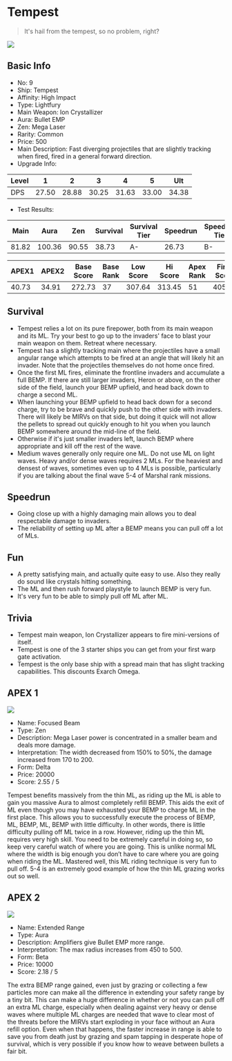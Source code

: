 # Tempest

> It's hail from the tempest, so no problem, right?

<img src="/ships/ship_9.png" style={{zoom:1}}/>

## Basic Info

- No: 9
- Ship: Tempest
- Affinity: High Impact
- Type: Lightfury
- Main Weapon: Ion Crystallizer
- Aura: Bullet EMP
- Zen: Mega Laser
- Rarity: Common
- Price: 500
- Main Description: Fast diverging projectiles that are slightly tracking when fired, fired in a general forward direction.
- Upgrade Info: 

| Level | 1 | 2 | 3 | 4 | 5 | Ult |
|--|--|--|--|--|--|--|
| DPS | 27.50 | 28.88 | 30.25 | 31.63 | 33.00 | 34.38 |

- Test Results: 

| Main | Aura | Zen | Survival | Survival Tier | Speedrun | Speedrun Tier | Fun | Fun Tier |
|--|--|--|--|--|--|--|--|--|
| 81.82 | 100.36 | 90.55 | 38.73 | A- | 26.73 | B- | 26.73 | C |

| APEX1 | APEX2 | Base Score | Base Rank | Low Score | Hi Score | Apex Rank | Final Score | FinalRank |
|--|--|--|--|--|--|--|--|--|
| 40.73 | 34.91 | 272.73 | 37 | 307.64 | 313.45 | 51 | 405.64 | 55 |

## Survival

- Tempest relies a lot on its pure firepower, both from its main weapon and its ML. Try your best to go up to the invaders' face to blast your main weapon on them. Retreat where necessary.
- Tempest has a slightly tracking main where the projectiles have a small angular range which attempts to be fired at an angle that will likely hit an invader. Note that the projectiles themselves do not home once fired.
- Once the first ML fires, eliminate the frontline invaders and accumulate a full BEMP. If there are still larger invaders, Heron or above, on the other side of the field, launch your BEMP upfield, and head back down to charge a second ML.
- When launching your BEMP upfield to head back down for a second charge, try to be brave and quickly push to the other side with invaders. There will likely be MIRVs on that side, but doing it quick will not allow the pellets to spread out quickly enough to hit you when you launch BEMP somewhere around the mid-line of the field.
- Otherwise if it's just smaller invaders left, launch BEMP where appropriate and kill off the rest of the wave.
- Medium waves generally only require one ML. Do not use ML on light waves. Heavy and/or dense waves requires 2 MLs. For the heaviest and densest of waves, sometimes even up to 4 MLs is possible, particularly if you are talking about the final wave 5-4 of Marshal rank missions.

## Speedrun

- Going close up with a highly damaging main allows you to deal respectable damage to invaders.
- The reliability of setting up ML after a BEMP means you can pull off a lot of MLs.

## Fun

- A pretty satisfying main, and actually quite easy to use. Also they really do sound like crystals hitting something.
- The ML and then rush forward playstyle to launch BEMP is very fun.
- It's very fun to be able to simply pull off ML after ML.

## Trivia

- Tempest main weapon, Ion Crystallizer appears to fire mini-versions of itself.
- Tempest is one of the 3 starter ships you can get from your first warp gate activation.
- Tempest is the only base ship with a spread main that has slight tracking capabilities. This discounts Exarch Omega.

## APEX 1

<img src="/ships/ship_9_apex_1.png" style={{zoom:1}}/>

- Name: Focused Beam
- Type: Zen
- Description: Mega Laser power is concentrated in a smaller beam and deals more damage.
- Interpretation: The width decreased from 150% to 50%, the damage increased from 170 to 200.
- Form: Delta
- Price: 20000
- Score: 2.55 / 5

Tempest benefits massively from the thin ML, as riding up the ML is able to gain you massive Aura to almost completely refill BEMP. This aids the exit of ML even though you may have exhausted your BEMP to charge ML in the first place. This allows you to successfully execute the process of BEMP, ML, BEMP, ML, BEMP with little difficulty. In other words, there is little difficulty pulling off ML twice in a row. However, riding up the thin ML requires very high skill. You need to be extremely careful in doing so, so keep very careful watch of where you are going. This is unlike normal ML where the width is big enough you don’t have to care where you are going when riding the ML. Mastered well, this ML riding technique is very fun to pull off. 5-4 is an extremely good example of how the thin ML grazing works out so well.

## APEX 2

<img src="/ships/ship_9_apex_2.png" style={{zoom:1}}/>

- Name: Extended Range
- Type: Aura
- Description: Amplifiers give Bullet EMP more range.
- Interpretation: The max radius increases from 450 to 500.
- Form: Beta
- Price: 10000
- Score: 2.18 / 5

The extra BEMP range gained, even just by grazing or collecting a few particles more can make all the difference in extending your safety range by a tiny bit. This can make a huge difference in whether or not you can pull off an extra ML charge, especially when dealing against very heavy or dense waves where multiple ML charges are needed that wave to clear most of the threats before the MIRVs start exploding in your face without an Aura refill option. Even when that happens, the faster increase in range is able to save you from death just by grazing and spam tapping in desperate hope of survival, which is very possible if you know how to weave between bullets a fair bit.
